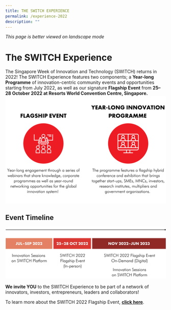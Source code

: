 ```yaml
---
title: THE SWITCH EXPERIENCE
permalink: /experience-2022
description: ""
---
```

*This page is better viewed on landscape mode*

# **The SWITCH Experience**
The Singapore Week of Innovation and Technology (SWITCH) returns in 2022! The SWITCH Experience features two components; a **Year-long Programme** of innovation-centric community events and opportunities starting from July 2022, as well as our signature **Flagship Event** from **25–28 October 2022 at Resorts World Convention Centre, Singapore.** 
![](/images/SWITCH%202022%20Landing%20Page/SWITCH%20COMPONENTS%20%20(2).png)
## **Event Timeline** 
![](/images/SWITCH%202022%20Landing%20Page/E9A322C8-49AF-47E5-9C71-CEDF6F4FA6BE_1_201_a.jpeg)

**We invite YOU** to the SWITCH Experience to be part of a network of innovators, investors, entrepreneurs, leaders and collaborators! 

To learn more about the SWITCH 2022 Flagship Event, **[click here](/flagship-2022)**.